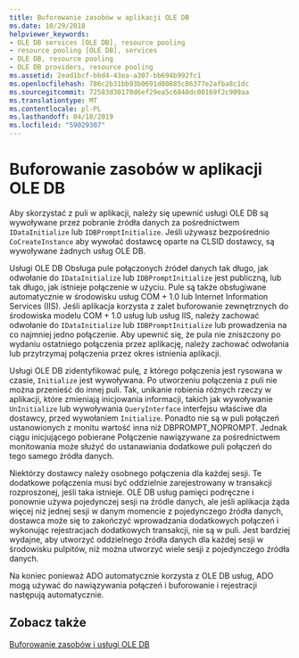 ```yaml
---
title: Buforowanie zasobów w aplikacji OLE DB
ms.date: 10/29/2018
helpviewer_keywords:
- OLE DB services [OLE DB], resource pooling
- resource pooling [OLE DB], services
- OLE DB, resource pooling
- OLE DB providers, resource pooling
ms.assetid: 2ead1bcf-bbd4-43ea-a307-bb694b992fc1
ms.openlocfilehash: 786c2b31bb93b0691d80885c86377e2afba8c1dc
ms.sourcegitcommit: 72583d30170d6ef29ea5c6848dc00169f2c909aa
ms.translationtype: MT
ms.contentlocale: pl-PL
ms.lasthandoff: 04/18/2019
ms.locfileid: "59029307"
---
```

# <a name="resource-pooling-in-your-ole-db-application"></a>Buforowanie zasobów w aplikacji OLE DB

Aby skorzystać z puli w aplikacji, należy się upewnić usługi OLE DB są wywoływane przez pobranie źródła danych za pośrednictwem `IDataInitialize` lub `IDBPromptInitialize`. Jeśli używasz bezpośrednio `CoCreateInstance` aby wywołać dostawcę oparte na CLSID dostawcy, są wywoływane żadnych usług OLE DB.

Usługi OLE DB Obsługa pule połączonych źródeł danych tak długo, jak odwołanie do `IDataInitialize` lub `IDBPromptInitialize` jest publiczną, lub tak długo, jak istnieje połączenie w użyciu. Pule są także obsługiwane automatycznie w środowisku usług COM + 1.0 lub Internet Information Services (IIS). Jeśli aplikacja korzysta z zalet buforowanie zewnętrznych do środowiska modelu COM + 1.0 usług lub usług IIS, należy zachować odwołanie do `IDataInitialize` lub `IDBPromptInitialize` lub prowadzenia na co najmniej jedno połączenie. Aby upewnić się, że pula nie zniszczony po wydaniu ostatniego połączenia przez aplikację, należy zachować odwołania lub przytrzymaj połączenia przez okres istnienia aplikacji.

Usługi OLE DB zidentyfikować pulę, z którego połączenia jest rysowana w czasie, `Initialize` jest wywoływana. Po utworzeniu połączenia z puli nie można przenieść do innej puli. Tak, unikanie robienia różnych rzeczy w aplikacji, które zmieniają inicjowania informacji, takich jak wywoływanie `UnInitialize` lub wywoływania `QueryInterface` interfejsu właściwe dla dostawcy, przed wywołaniem `Initialize`. Ponadto nie są w puli połączeń ustanowionych z monitu wartość inna niż DBPROMPT_NOPROMPT. Jednak ciągu inicjującego pobierane Połączenie nawiązywane za pośrednictwem monitowania może służyć do ustanawiania dodatkowe puli połączeń do tego samego źródła danych.

Niektórzy dostawcy należy osobnego połączenia dla każdej sesji. Te dodatkowe połączenia musi być oddzielnie zarejestrowany w transakcji rozproszonej, jeśli taka istnieje. OLE DB usług pamięci podręczne i ponownie używa pojedynczej sesji na źródle danych, ale jeśli aplikacja żąda więcej niż jednej sesji w danym momencie z pojedynczego źródła danych, dostawca może się to zakończyć wprowadzania dodatkowych połączeń i wykonując rejestracjach dodatkowych transakcji, nie są w puli. Jest bardziej wydajne, aby utworzyć oddzielnego źródła danych dla każdej sesji w środowisku pulpitów, niż można utworzyć wiele sesji z pojedynczego źródła danych.

Na koniec ponieważ ADO automatycznie korzysta z OLE DB usług, ADO mogą używać do nawiązywania połączeń i buforowanie i rejestracji następują automatycznie.

## <a name="see-also"></a>Zobacz także

[Buforowanie zasobów i usługi OLE DB](../../data/oledb/ole-db-resource-pooling-and-services.md)